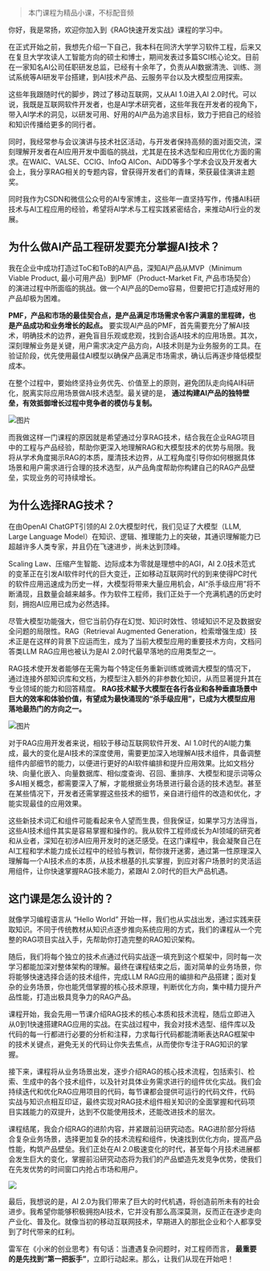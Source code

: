 > 本门课程为精品小课，不标配音频

你好，我是常扬，欢迎你加入到《RAG快速开发实战》课程的学习中。

在正式开始之前，我想先介绍一下自己，我本科在同济大学学习软件工程，后来又在复旦大学攻读人工智能方向的硕士和博士，期间发表过多篇SCI核心论文。目前在一家知名AI公司任职研发总监，已经有十余年了，负责从AI数据清洗、训练、测试系统等AI研发平台搭建，到AI技术产品、云服务平台以及大模型应用探索。

这些年我跟随时代的脚步，跨过了移动互联网，又从AI 1.0进入AI 2.0时代。可以说，我既是互联网软件开发者，也是AI学术研究者，这些年我在开发者的视角下，带入AI学术的洞见，以研发可用、好用的AI产品为追求目标，致力于把自己的经验和知识传播给更多的同行者。

同时，我经常参与会议演讲与技术社区活动，与开发者保持高频的面对面交流，深刻理解开发者在AI应用开发中面临的挑战，尤其是在技术选型和应用优化方面的需求。在WAIC、VALSE、CCIG、InfoQ AICon、AiDD等多个学术会议及开发者大会上，我分享RAG相关的专题内容，曾获得开发者们的青睐，荣获最佳演讲主题奖。

同时我作为CSDN和微信公众号的AI专家博主，这些年一直坚持写作，传播AI科研技术与AI工程应用的经验，希望将AI学术与工程实践紧密结合，来推动AI行业的发展。

## 为什么做AI产品工程研发要充分掌握AI技术？

我在企业中成功打造过ToC和ToB的AI产品，深知AI产品从MVP（Minimum Viable Product, 最小可用产品）到PMF（Product-Market Fit, 产品市场契合）的演进过程中所面临的挑战。做一个AI产品的Demo容易，但要把它打造成好用的产品却极为困难。

**PMF，产品和市场的最佳契合点，是产品满足市场需求令客户满意的里程碑，也是产品成功和业务增长的起点。** 要实现AI产品的PMF，首先需要充分了解AI技术，明确技术的边界，避免盲目乐观或悲观，找到合适AI技术的应用场景。其次，深刻理解业务是关键，用户需求决定产品方向，AI技术则是为业务服务的工具。在验证阶段，优先使用最佳AI模型以确保产品满足市场需求，确认后再逐步降低模型成本。

在整个过程中，要始终坚持业务优先、价值至上的原则，避免团队走向纯AI科研化，脱离实际应用场景做AI技术选型。最关键的是， **通过构建AI产品的独特壁垒，有效抵御增长过程中竞争者的模仿与复制。**

![图片](https://static001.geekbang.org/resource/image/81/ed/812c797348798947e6ecf4f3ddf8a9ed.jpg?wh=1920x883)

而我做这样一门课程的原因就是希望通过分享RAG技术，结合我在企业RAG项目中的工程与产品经验，帮助你更深入地理解RAG和大模型技术的优势与局限。我将从学术角度揭示RAG的本质，厘清技术边界，从工程角度引导你如何根据具体场景和用户需求进行合理的技术选型，从产品角度帮助你构建自己的RAG产品壁垒，实现业务的可持续增长。

## 为什么选择RAG技术？

在由OpenAI ChatGPT引领的AI 2.0大模型时代，我们见证了大模型（LLM, Large Language Model）在知识、逻辑、推理能力上的突破，其通识理解能力已超越许多人类专家，并且仍在飞速进步，尚未达到顶峰。

Scaling Law、压缩产生智能、边际成本为零就是理想中的AGI，AI 2.0技术范式的变革正在引发AI软件时代的巨大变迁，正如移动互联网时代的到来使得PC时代的软件应用迅速成为历史一样，大模型将带来大量应用机会，AI“杀手级应用”将不断涌现，且数量会越来越多。作为软件工程师，我们正处于一个充满机遇的历史时刻，拥抱AI应用已成为必然选择。

尽管大模型功能强大，但它当前仍存在幻觉、知识时效性、领域知识不足及数据安全问题的局限性。RAG（Retrieval Augmented Generation，检索增强生成）技术正是在这样的背景下应运而生，成为了当前大模型应用的重要技术方向，文档问答类LLM RAG应用也被认为是AI 2.0时代最早落地的应用类型之一。

RAG技术使开发者能够在无需为每个特定任务重新训练或微调大模型的情况下，通过连接外部知识库和文档，为模型注入额外的非参数化知识，从而显著提升其在专业领域的能力和回答精度。 **RAG技术赋予大模型在各行各业和各种垂直场景中巨大的效率和体验价值，有望成为最快涌现的“杀手级应用”，已成为大模型应用落地最热门的方向之一。**

![图片](https://static001.geekbang.org/resource/image/af/7b/afb398e48aea5febc482feb99037677b.png?wh=1920x610)

对于RAG应用开发者来说，相较于移动互联网软件开发、AI 1.0时代的AI能力集成，最大的变化是AI技术的深度使用，需要更加深入地理解AI技术组件，具备调整组件内部细节的能力，以便进行更好的AI软件编排和提升应用效果。比如文档分块、向量化嵌入、向量数据库、相似度查询、召回、重排序、大模型和提示词等众多AI相关概念，都需要深入了解，才能根据业务场景进行最合适的技术选型。甚至在某些情况下，开发者还需掌握这些技术的细节，亲自进行组件的改造和优化，才能实现最佳的应用效果。

这些新技术词汇和组件可能看起来令人望而生畏，但我保证，如果学习方法得当，这些AI技术组件其实是容易掌握和操作的。我从软件工程师成长为AI领域的研究者和从业者，深知在初涉AI应用开发时的迷茫感受。在这门课程中，我会凝聚自己在AI工程和学术能力成长过程中的经验与教训，帮你拨开迷雾，通过第一性原理深入理解每一个AI技术点的本质，从技术根基的扎实掌握，到应对客户场景时的灵活运用组件，让你快速掌握RAG技术能力，紧跟AI 2.0时代的巨大产品机遇。

## 这门课是怎么设计的？

就像学习编程语言从 “Hello World” 开始一样，我们也从实战出发，通过实践来获取知识。不同于传统教材从知识点逐步推向系统应用的方式，我们的课程从一个完整的RAG项目实战入手，先帮助你打造完整的RAG知识架构。

随后，我们将每个独立的技术点通过代码实战逐一填充到这个框架中，同时每一次学习都能加深对整体架构的理解。最终在课程结束之后，面对简单的业务场景，你将能够快速选择合适的技术组件，完成LLM RAG应用的编排和产品搭建；面对复杂的业务场景，你也能凭借掌握的核心技术原理，判断优化方向，集中精力提升产品性能，打造出极具竞争力的RAG产品。

课程开始，我会先用一节课介绍RAG技术的核心本质和技术流程，随后立即进入从0到1快速搭建RAG应用的实战。在实战过程中，我会对技术选型、组件库以及代码的每一行都进行必要的分析和注释，力求每行代码都能清晰表达RAG框架中的技术关键点，避免无关的代码让你失去焦点，从而使你专注于RAG知识的掌握。

接下来，课程将从业务场景出发，逐步介绍RAG的核心技术流程，包括索引、检索、生成中的各个技术组件，以及针对具体业务需求进行的组件优化实战。我们会持续迭代和优化RAG应用项目的代码，每节课都会提供可运行的代码文件，代码实战与知识点相互印证，最终实现对RAG技术组件相关知识的全面掌握和代码项目实践能力的双提升，达到不仅能使用技术，还能改进技术的层次。

课程结尾，我会介绍RAG的进阶内容，并紧跟前沿研究动态。RAG进阶部分将结合复杂业务场景，选择更加复杂的技术流程和组件，快速找到优化方向，提高产品性能，构筑产品壁垒。我们正处在AI 2.0极速变化的时代，甚至每个月技术进展都会发生巨大的变化，掌握前沿研究动态将为我们的产品塑造先发竞争优势，使我们在先发优势的时间窗口内抢占市场和用户。

![](https://static001.geekbang.org/resource/image/bc/93/bc4a97f9e18acbc42958987934f06893.jpg?wh=3126x3693)

最后，我想说的是，AI 2.0为我们带来了巨大的时代机遇，将创造前所未有的社会进步。我希望你能够积极拥抱AI技术，它并没有那么高深莫测，反而正在逐步走向产业化、普及化。就像当初的移动互联网技术，早期进入的那批企业和个人都享受到了时代带来的红利。

雷军在《小米的创业思考》有句话：当遭遇复杂问题时，对工程师而言， **最重要的是先找到“第一把扳手”**，立即行动起来。那么，让我们从现在开始吧！